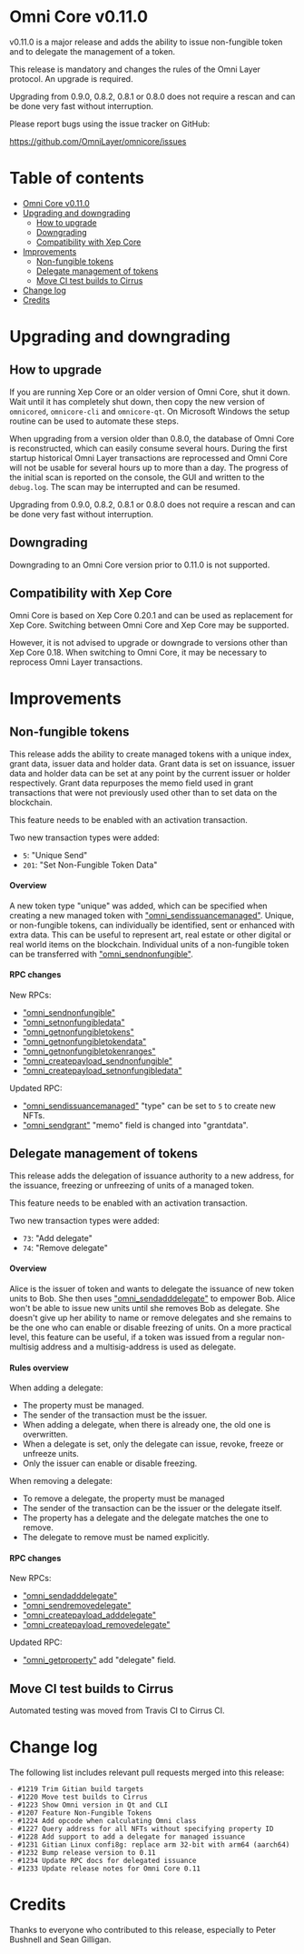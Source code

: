 Omni Core v0.11.0
================

v0.11.0 is a major release and adds the ability to issue non-fungible token and to delegate the management of a token.

This release is mandatory and changes the rules of the Omni Layer protocol. An upgrade is required.

Upgrading from 0.9.0, 0.8.2, 0.8.1 or 0.8.0 does not require a rescan and can be done very fast without interruption.

Please report bugs using the issue tracker on GitHub:

  https://github.com/OmniLayer/omnicore/issues


Table of contents
=================

- [Omni Core v0.11.0](#omni-core-v082)
- [Upgrading and downgrading](#upgrading-and-downgrading)
  - [How to upgrade](#how-to-upgrade)
  - [Downgrading](#downgrading)
  - [Compatibility with Xep Core](#compatibility-with-bitcoin-core)
- [Improvements](#improvements)
  - [Non-fungible tokens](#non-fungible-tokens)
  - [Delegate management of tokens](#delegate-management-of-tokens)
  - [Move CI test builds to Cirrus](#move-ci-test-builds-to-cirrus)
- [Change log](#change-log)
- [Credits](#credits)


Upgrading and downgrading
=========================

How to upgrade
--------------

If you are running Xep Core or an older version of Omni Core, shut it down. Wait until it has completely shut down, then copy the new version of `omnicored`, `omnicore-cli` and `omnicore-qt`. On Microsoft Windows the setup routine can be used to automate these steps.

When upgrading from a version older than 0.8.0, the database of Omni Core is reconstructed, which can easily consume several hours. During the first startup historical Omni Layer transactions are reprocessed and Omni Core will not be usable for several hours up to more than a day. The progress of the initial scan is reported on the console, the GUI and written to the `debug.log`. The scan may be interrupted and can be resumed.

Upgrading from 0.9.0, 0.8.2, 0.8.1 or 0.8.0 does not require a rescan and can be done very fast without interruption.

Downgrading
-----------

Downgrading to an Omni Core version prior to 0.11.0 is not supported.

Compatibility with Xep Core
-------------------------------

Omni Core is based on Xep Core 0.20.1 and can be used as replacement for Xep Core. Switching between Omni Core and Xep Core may be supported.

However, it is not advised to upgrade or downgrade to versions other than Xep Core 0.18. When switching to Omni Core, it may be necessary to reprocess Omni Layer transactions.


Improvements
============

Non-fungible tokens
-------------------

This release adds the ability to create managed tokens with a unique index, grant data, issuer data and holder data. Grant data is set on issuance, issuer data and holder data can be set at any point by the current issuer or holder respectively.  Grant data repurposes the memo field used in grant transactions that were not previously used other than to set data on the blockchain.

This feature needs to be enabled with an activation transaction.

Two new transaction types were added:

- `5`: "Unique Send"
- `201`: "Set Non-Fungible Token Data"

#### Overview

A new token type "unique" was added, which can be specified when creating a new managed token with ["omni_sendissuancemanaged"](https://github.com/OmniLayer/omnicore/blob/develop/src/omnicore/doc/rpc-api.md#omni_sendissuancemanaged). Unique, or non-fungible tokens, can individually be identified, sent or enhanced with extra data. This can be useful to represent art, real estate or other digital or real world items on the blockchain. Individual units of a non-fungible token can be transferred with ["omni_sendnonfungible"](https://github.com/OmniLayer/omnicore/blob/develop/src/omnicore/doc/rpc-api.md#omni_sendnonfungible).

#### RPC changes

New RPCs:

- ["omni_sendnonfungible"](https://github.com/OmniLayer/omnicore/blob/develop/src/omnicore/doc/rpc-api.md#omni_sendnonfungible)
- ["omni_setnonfungibledata"](https://github.com/OmniLayer/omnicore/blob/develop/src/omnicore/doc/rpc-api.md#omni_setnonfungibledata)
- ["omni_getnonfungibletokens"](https://github.com/OmniLayer/omnicore/blob/develop/src/omnicore/doc/rpc-api.md#omni_getnonfungibletokens)
- ["omni_getnonfungibletokendata"](https://github.com/OmniLayer/omnicore/blob/develop/src/omnicore/doc/rpc-api.md#omni_getnonfungibletokendata)
- ["omni_getnonfungibletokenranges"](https://github.com/OmniLayer/omnicore/blob/develop/src/omnicore/doc/rpc-api.md#omni_getnonfungibletokenranges)
- ["omni_createpayload_sendnonfungible"](https://github.com/OmniLayer/omnicore/blob/develop/src/omnicore/doc/rpc-api.md#omni_createpayload_sendnonfungible)
- ["omni_createpayload_setnonfungibledata"](https://github.com/OmniLayer/omnicore/blob/develop/src/omnicore/doc/rpc-api.md#omni_createpayload_setnonfungibledata)

Updated RPC:

- ["omni_sendissuancemanaged"](https://github.com/OmniLayer/omnicore/blob/develop/src/omnicore/doc/rpc-api.md#omni_sendissuancemanaged) "type" can be set to `5` to create new NFTs.
- ["omni_sendgrant"](https://github.com/OmniLayer/omnicore/blob/develop/src/omnicore/doc/rpc-api.md#omni_sendgrant) "memo" field is changed into "grantdata".


Delegate management of tokens
-----------------------------

This release adds the delegation of issuance authority to a new address, for the issuance, freezing or unfreezing of units of a managed token.

This feature needs to be enabled with an activation transaction.

Two new transaction types were added:

- `73`: "Add delegate"
- `74`: "Remove delegate"

#### Overview

Alice is the issuer of token and wants to delegate the issuance of new token units to Bob. She then uses ["omni_sendadddelegate"](https://github.com/OmniLayer/omnicore/blob/develop/src/omnicore/doc/rpc-api.md#omni_sendadddelegate) to empower Bob. Alice won't be able to issue new units until she removes Bob as delegate. She doesn't give up her ability to name or remove delegates and she remains to be the one who can enable or disable freezing of units. On a more practical level, this feature can be useful, if a token was issued from a regular non-multisig address and a multisig-address is used as delegate.

#### Rules overview

When adding a delegate:

- The property must be managed.
- The sender of the transaction must be the issuer.
- When adding a delegate, when there is already one, the old one is overwritten.
- When a delegate is set, only the delegate can issue, revoke, freeze or unfreeze units.
- Only the issuer can enable or disable freezing.

When removing a delegate:

- To remove a delegate, the property must be managed
- The sender of the transaction can be the issuer or the delegate itself.
- The property has a delegate and the delegate matches the one to remove.
- The delegate to remove must be named explicitly.

#### RPC changes

New RPCs:

- ["omni_sendadddelegate"](https://github.com/OmniLayer/omnicore/blob/develop/src/omnicore/doc/rpc-api.md#omni_sendadddelegate)
- ["omni_sendremovedelegate"](https://github.com/OmniLayer/omnicore/blob/develop/src/omnicore/doc/rpc-api.md#omni_sendremovedelegate)
- ["omni_createpayload_adddelegate"](https://github.com/OmniLayer/omnicore/blob/develop/src/omnicore/doc/rpc-api.md#omni_createpayload_adddelegate)
- ["omni_createpayload_removedelegate"](https://github.com/OmniLayer/omnicore/blob/develop/src/omnicore/doc/rpc-api.md#omni_createpayload_removedelegate)

Updated RPC:

- ["omni_getproperty"](https://github.com/OmniLayer/omnicore/blob/develop/src/omnicore/doc/rpc-api.md#omni_getproperty) add "delegate" field.


Move CI test builds to Cirrus
-----------------------------

Automated testing was moved from Travis CI to Cirrus CI.


Change log
==========

The following list includes relevant pull requests merged into this release:

```
- #1219 Trim Gitian build targets
- #1220 Move test builds to Cirrus
- #1223 Show Omni version in Qt and CLI
- #1207 Feature Non-Fungible Tokens
- #1224 Add opcode when calculating Omni class
- #1227 Query address for all NFTs without specifying property ID
- #1228 Add support to add a delegate for managed issuance
- #1231 Gitian Linux confi8g: replace arm 32-bit with arm64 (aarch64)
- #1232 Bump release version to 0.11
- #1234 Update RPC docs for delegated issuance
- #1233 Update release notes for Omni Core 0.11
```


Credits
=======

Thanks to everyone who contributed to this release, especially to Peter Bushnell and Sean Gilligan.
